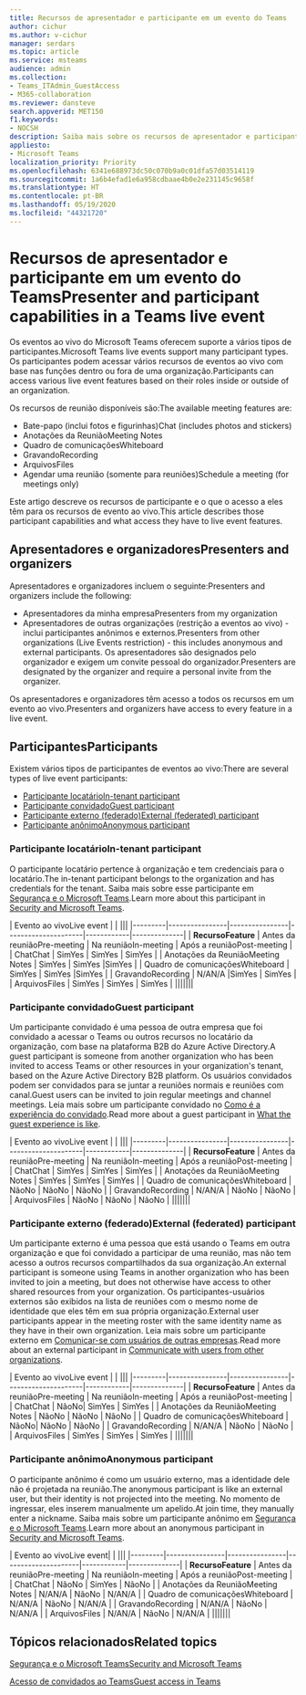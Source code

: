 ```yaml
---
title: Recursos de apresentador e participante em um evento do Teams
author: cichur
ms.author: v-cichur
manager: serdars
ms.topic: article
ms.service: msteams
audience: admin
ms.collection:
- Teams_ITAdmin_GuestAccess
- M365-collaboration
ms.reviewer: dansteve
search.appverid: MET150
f1.keywords:
- NOCSH
description: Saiba mais sobre os recursos de apresentador e participante em um evento do Teams.
appliesto:
- Microsoft Teams
localization_priority: Priority
ms.openlocfilehash: 6341e688973dc50c070b9a0c01dfa57d03514119
ms.sourcegitcommit: 1a6b4efad1e6a958cdbaae4b0e2e231145c9658f
ms.translationtype: HT
ms.contentlocale: pt-BR
ms.lasthandoff: 05/19/2020
ms.locfileid: "44321720"
---
```

<a name="presenter-and-participant-capabilities-in-a-teams-live-event"></a><span data-ttu-id="33059-103">Recursos de apresentador e participante em um evento do Teams</span><span class="sxs-lookup"><span data-stu-id="33059-103">Presenter and participant capabilities in a Teams live event</span></span>
======================================================

<span data-ttu-id="33059-104">Os eventos ao vivo do Microsoft Teams oferecem suporte a vários tipos de participantes.</span><span class="sxs-lookup"><span data-stu-id="33059-104">Microsoft Teams live events support many participant types.</span></span> <span data-ttu-id="33059-105">Os participantes podem acessar vários recursos de eventos ao vivo com base nas funções dentro ou fora de uma organização.</span><span class="sxs-lookup"><span data-stu-id="33059-105">Participants can access various live event features based on their roles inside or outside of an organization.</span></span>

<span data-ttu-id="33059-106">Os recursos de reunião disponíveis são:</span><span class="sxs-lookup"><span data-stu-id="33059-106">The available meeting features are:</span></span>

- <span data-ttu-id="33059-107">Bate-papo (inclui fotos e figurinhas)</span><span class="sxs-lookup"><span data-stu-id="33059-107">Chat (includes photos and stickers)</span></span>
- <span data-ttu-id="33059-108">Anotações da Reunião</span><span class="sxs-lookup"><span data-stu-id="33059-108">Meeting Notes</span></span>
- <span data-ttu-id="33059-109">Quadro de comunicações</span><span class="sxs-lookup"><span data-stu-id="33059-109">Whiteboard</span></span>
- <span data-ttu-id="33059-110">Gravando</span><span class="sxs-lookup"><span data-stu-id="33059-110">Recording</span></span>
- <span data-ttu-id="33059-111">Arquivos</span><span class="sxs-lookup"><span data-stu-id="33059-111">Files</span></span>
- <span data-ttu-id="33059-112">Agendar uma reunião (somente para reuniões)</span><span class="sxs-lookup"><span data-stu-id="33059-112">Schedule a meeting (for meetings only)</span></span>

<span data-ttu-id="33059-113">Este artigo descreve os recursos de participante e o que o acesso a eles têm para os recursos de evento ao vivo.</span><span class="sxs-lookup"><span data-stu-id="33059-113">This article describes those participant capabilities and what access they have to live event features.</span></span>

## <a name="presenters-and-organizers"></a><span data-ttu-id="33059-114">Apresentadores e organizadores</span><span class="sxs-lookup"><span data-stu-id="33059-114">Presenters and organizers</span></span>

<span data-ttu-id="33059-115">Apresentadores e organizadores incluem o seguinte:</span><span class="sxs-lookup"><span data-stu-id="33059-115">Presenters and organizers include the following:</span></span>

- <span data-ttu-id="33059-116">Apresentadores da minha empresa</span><span class="sxs-lookup"><span data-stu-id="33059-116">Presenters from my organization</span></span>
- <span data-ttu-id="33059-117">Apresentadores de outras organizações (restrição a eventos ao vivo) - inclui participantes anônimos e externos.</span><span class="sxs-lookup"><span data-stu-id="33059-117">Presenters from other organizations (Live Events restriction) - this includes anonymous and external participants.</span></span> <span data-ttu-id="33059-118">Os apresentadores são designados pelo organizador e exigem um convite pessoal do organizador.</span><span class="sxs-lookup"><span data-stu-id="33059-118">Presenters are designated by the organizer and require a personal invite from the organizer.</span></span>

<span data-ttu-id="33059-119">Os apresentadores e organizadores têm acesso a todos os recursos em um evento ao vivo.</span><span class="sxs-lookup"><span data-stu-id="33059-119">Presenters and organizers have access to every feature in a live event.</span></span>

## <a name="participants"></a><span data-ttu-id="33059-120">Participantes</span><span class="sxs-lookup"><span data-stu-id="33059-120">Participants</span></span>

<span data-ttu-id="33059-121">Existem vários tipos de participantes de eventos ao vivo:</span><span class="sxs-lookup"><span data-stu-id="33059-121">There are several types of live event participants:</span></span>

- [<span data-ttu-id="33059-122">Participante locatário</span><span class="sxs-lookup"><span data-stu-id="33059-122">In-tenant participant</span></span>](#in-tenant-participant)
- [<span data-ttu-id="33059-123">Participante convidado</span><span class="sxs-lookup"><span data-stu-id="33059-123">Guest participant</span></span>](#guest-participant)
- [<span data-ttu-id="33059-124">Participante externo (federado)</span><span class="sxs-lookup"><span data-stu-id="33059-124">External (federated) participant</span></span>](#external-federated-participant)
- [<span data-ttu-id="33059-125">Participante anônimo</span><span class="sxs-lookup"><span data-stu-id="33059-125">Anonymous participant</span></span>](#anonymous-participant)

### <a name="in-tenant-participant"></a><span data-ttu-id="33059-126">Participante locatário</span><span class="sxs-lookup"><span data-stu-id="33059-126">In-tenant participant</span></span>

<span data-ttu-id="33059-127">O participante locatário pertence à organização e tem credenciais para o locatário.</span><span class="sxs-lookup"><span data-stu-id="33059-127">The in-tenant participant belongs to the organization and has credentials for the tenant.</span></span> <span data-ttu-id="33059-128">Saiba mais sobre esse participante em [Segurança e o Microsoft Teams](teams-security-guide.md#participant-types).</span><span class="sxs-lookup"><span data-stu-id="33059-128">Learn more about this participant in [Security and Microsoft Teams](teams-security-guide.md#participant-types).</span></span>

| <span data-ttu-id="33059-129">Evento ao vivo</span><span class="sxs-lookup"><span data-stu-id="33059-129">Live event</span></span> |  | |||
|---------|----------------|----------------|---------------------|------------|--------------|
|  <span data-ttu-id="33059-130">**Recurso**</span><span class="sxs-lookup"><span data-stu-id="33059-130">**Feature**</span></span>       | <span data-ttu-id="33059-131">Antes da reunião</span><span class="sxs-lookup"><span data-stu-id="33059-131">Pre-meeting</span></span> | <span data-ttu-id="33059-132">Na reunião</span><span class="sxs-lookup"><span data-stu-id="33059-132">In-meeting</span></span> | <span data-ttu-id="33059-133">Após a reunião</span><span class="sxs-lookup"><span data-stu-id="33059-133">Post-meeting</span></span> |
| <span data-ttu-id="33059-134">Chat</span><span class="sxs-lookup"><span data-stu-id="33059-134">Chat</span></span> | <span data-ttu-id="33059-135">Sim</span><span class="sxs-lookup"><span data-stu-id="33059-135">Yes</span></span> | <span data-ttu-id="33059-136">Sim</span><span class="sxs-lookup"><span data-stu-id="33059-136">Yes</span></span> | <span data-ttu-id="33059-137">Sim</span><span class="sxs-lookup"><span data-stu-id="33059-137">Yes</span></span> |
| <span data-ttu-id="33059-138">Anotações da Reunião</span><span class="sxs-lookup"><span data-stu-id="33059-138">Meeting Notes</span></span> | <span data-ttu-id="33059-139">Sim</span><span class="sxs-lookup"><span data-stu-id="33059-139">Yes</span></span> | <span data-ttu-id="33059-140">Sim</span><span class="sxs-lookup"><span data-stu-id="33059-140">Yes</span></span> |<span data-ttu-id="33059-141">Sim</span><span class="sxs-lookup"><span data-stu-id="33059-141">Yes</span></span> |
| <span data-ttu-id="33059-142">Quadro de comunicações</span><span class="sxs-lookup"><span data-stu-id="33059-142">Whiteboard</span></span> | <span data-ttu-id="33059-143">Sim</span><span class="sxs-lookup"><span data-stu-id="33059-143">Yes</span></span> | <span data-ttu-id="33059-144">Sim</span><span class="sxs-lookup"><span data-stu-id="33059-144">Yes</span></span> |<span data-ttu-id="33059-145">Sim</span><span class="sxs-lookup"><span data-stu-id="33059-145">Yes</span></span> |
| <span data-ttu-id="33059-146">Gravando</span><span class="sxs-lookup"><span data-stu-id="33059-146">Recording</span></span> | <span data-ttu-id="33059-147">N/A</span><span class="sxs-lookup"><span data-stu-id="33059-147">N/A</span></span> |<span data-ttu-id="33059-148">Sim</span><span class="sxs-lookup"><span data-stu-id="33059-148">Yes</span></span> | <span data-ttu-id="33059-149">Sim</span><span class="sxs-lookup"><span data-stu-id="33059-149">Yes</span></span> |
| <span data-ttu-id="33059-150">Arquivos</span><span class="sxs-lookup"><span data-stu-id="33059-150">Files</span></span> | <span data-ttu-id="33059-151">Sim</span><span class="sxs-lookup"><span data-stu-id="33059-151">Yes</span></span> | <span data-ttu-id="33059-152">Sim</span><span class="sxs-lookup"><span data-stu-id="33059-152">Yes</span></span> | <span data-ttu-id="33059-153">Sim</span><span class="sxs-lookup"><span data-stu-id="33059-153">Yes</span></span> |
|||||||


### <a name="guest-participant"></a><span data-ttu-id="33059-154">Participante convidado</span><span class="sxs-lookup"><span data-stu-id="33059-154">Guest participant</span></span>

<span data-ttu-id="33059-155">Um participante convidado é uma pessoa de outra empresa que foi convidado a acessar o Teams ou outros recursos no locatário da organização, com base na plataforma B2B do Azure Active Directory.</span><span class="sxs-lookup"><span data-stu-id="33059-155">A guest participant is someone from another organization who has been invited to access Teams or other resources in your organization's tenant, based on the Azure Active Directory B2B platform.</span></span> <span data-ttu-id="33059-156">Os usuários convidados podem ser convidados para se juntar a reuniões normais e reuniões com canal.</span><span class="sxs-lookup"><span data-stu-id="33059-156">Guest users can be invited to join regular meetings and channel meetings.</span></span> <span data-ttu-id="33059-157">Leia mais sobre um participante convidado no [Como é a experiência do convidado](guest-experience.md#comparison-of-team-member-and-guest-capabilities).</span><span class="sxs-lookup"><span data-stu-id="33059-157">Read more about a guest participant in [What the guest experience is like](guest-experience.md#comparison-of-team-member-and-guest-capabilities).</span></span>

| <span data-ttu-id="33059-158">Evento ao vivo</span><span class="sxs-lookup"><span data-stu-id="33059-158">Live event</span></span>  | | |||
|---------|----------------|----------------|---------------------|------------|--------------|
| <span data-ttu-id="33059-159">**Recurso**</span><span class="sxs-lookup"><span data-stu-id="33059-159">**Feature**</span></span>        | <span data-ttu-id="33059-160">Antes da reunião</span><span class="sxs-lookup"><span data-stu-id="33059-160">Pre-meeting</span></span> | <span data-ttu-id="33059-161">Na reunião</span><span class="sxs-lookup"><span data-stu-id="33059-161">In-meeting</span></span> | <span data-ttu-id="33059-162">Após a reunião</span><span class="sxs-lookup"><span data-stu-id="33059-162">Post-meeting</span></span> |
| <span data-ttu-id="33059-163">Chat</span><span class="sxs-lookup"><span data-stu-id="33059-163">Chat</span></span> | <span data-ttu-id="33059-164">Sim</span><span class="sxs-lookup"><span data-stu-id="33059-164">Yes</span></span> | <span data-ttu-id="33059-165">Sim</span><span class="sxs-lookup"><span data-stu-id="33059-165">Yes</span></span> | <span data-ttu-id="33059-166">Sim</span><span class="sxs-lookup"><span data-stu-id="33059-166">Yes</span></span> |
| <span data-ttu-id="33059-167">Anotações da Reunião</span><span class="sxs-lookup"><span data-stu-id="33059-167">Meeting Notes</span></span> | <span data-ttu-id="33059-168">Sim</span><span class="sxs-lookup"><span data-stu-id="33059-168">Yes</span></span> | <span data-ttu-id="33059-169">Sim</span><span class="sxs-lookup"><span data-stu-id="33059-169">Yes</span></span> | <span data-ttu-id="33059-170">Sim</span><span class="sxs-lookup"><span data-stu-id="33059-170">Yes</span></span> |
| <span data-ttu-id="33059-171">Quadro de comunicações</span><span class="sxs-lookup"><span data-stu-id="33059-171">Whiteboard</span></span> | <span data-ttu-id="33059-172">Não</span><span class="sxs-lookup"><span data-stu-id="33059-172">No</span></span> | <span data-ttu-id="33059-173">Não</span><span class="sxs-lookup"><span data-stu-id="33059-173">No</span></span> | <span data-ttu-id="33059-174">Não</span><span class="sxs-lookup"><span data-stu-id="33059-174">No</span></span> |
| <span data-ttu-id="33059-175">Gravando</span><span class="sxs-lookup"><span data-stu-id="33059-175">Recording</span></span> | <span data-ttu-id="33059-176">N/A</span><span class="sxs-lookup"><span data-stu-id="33059-176">N/A</span></span> | <span data-ttu-id="33059-177">Não</span><span class="sxs-lookup"><span data-stu-id="33059-177">No</span></span> | <span data-ttu-id="33059-178">Não</span><span class="sxs-lookup"><span data-stu-id="33059-178">No</span></span> |
| <span data-ttu-id="33059-179">Arquivos</span><span class="sxs-lookup"><span data-stu-id="33059-179">Files</span></span> | <span data-ttu-id="33059-180">Não</span><span class="sxs-lookup"><span data-stu-id="33059-180">No</span></span> | <span data-ttu-id="33059-181">Não</span><span class="sxs-lookup"><span data-stu-id="33059-181">No</span></span> | <span data-ttu-id="33059-182">Não</span><span class="sxs-lookup"><span data-stu-id="33059-182">No</span></span> |
|||||||


### <a name="external-federated-participant"></a><span data-ttu-id="33059-183">Participante externo (federado)</span><span class="sxs-lookup"><span data-stu-id="33059-183">External (federated) participant</span></span>

<span data-ttu-id="33059-184">Um participante externo é uma pessoa que está usando o Teams em outra organização e que foi convidado a participar de uma reunião, mas não tem acesso a outros recursos compartilhados da sua organização.</span><span class="sxs-lookup"><span data-stu-id="33059-184">An external participant is someone using Teams in another organization who has been invited to join a meeting, but does not otherwise have access to other shared resources from your organization.</span></span> <span data-ttu-id="33059-185">Os participantes-usuários externos são exibidos na lista de reuniões com o mesmo nome de identidade que eles têm em sua própria organização.</span><span class="sxs-lookup"><span data-stu-id="33059-185">External user participants appear in the meeting roster with the same identity name as they have in their own organization.</span></span> <span data-ttu-id="33059-186">Leia mais sobre um participante externo em [Comunicar-se com usuários de outras empresas](communicate-with-users-from-other-organizations.md#external-access).</span><span class="sxs-lookup"><span data-stu-id="33059-186">Read more about an external participant in [Communicate with users from other organizations](communicate-with-users-from-other-organizations.md#external-access).</span></span>

| <span data-ttu-id="33059-187">Evento ao vivo</span><span class="sxs-lookup"><span data-stu-id="33059-187">Live event</span></span> |  | |||
|---------|----------------|----------------|---------------------|------------|--------------|
|  <span data-ttu-id="33059-188">**Recurso**</span><span class="sxs-lookup"><span data-stu-id="33059-188">**Feature**</span></span>         | <span data-ttu-id="33059-189">Antes da reunião</span><span class="sxs-lookup"><span data-stu-id="33059-189">Pre-meeting</span></span> | <span data-ttu-id="33059-190">Na reunião</span><span class="sxs-lookup"><span data-stu-id="33059-190">In-meeting</span></span> | <span data-ttu-id="33059-191">Após a reunião</span><span class="sxs-lookup"><span data-stu-id="33059-191">Post-meeting</span></span> |
| <span data-ttu-id="33059-192">Chat</span><span class="sxs-lookup"><span data-stu-id="33059-192">Chat</span></span> | <span data-ttu-id="33059-193">Não</span><span class="sxs-lookup"><span data-stu-id="33059-193">No</span></span>| <span data-ttu-id="33059-194">Sim</span><span class="sxs-lookup"><span data-stu-id="33059-194">Yes</span></span> | <span data-ttu-id="33059-195">Sim</span><span class="sxs-lookup"><span data-stu-id="33059-195">Yes</span></span> |
| <span data-ttu-id="33059-196">Anotações da Reunião</span><span class="sxs-lookup"><span data-stu-id="33059-196">Meeting Notes</span></span> | <span data-ttu-id="33059-197">Não</span><span class="sxs-lookup"><span data-stu-id="33059-197">No</span></span> | <span data-ttu-id="33059-198">Não</span><span class="sxs-lookup"><span data-stu-id="33059-198">No</span></span> | <span data-ttu-id="33059-199">Não</span><span class="sxs-lookup"><span data-stu-id="33059-199">No</span></span> |
| <span data-ttu-id="33059-200">Quadro de comunicações</span><span class="sxs-lookup"><span data-stu-id="33059-200">Whiteboard</span></span> | <span data-ttu-id="33059-201">Não</span><span class="sxs-lookup"><span data-stu-id="33059-201">No</span></span>| <span data-ttu-id="33059-202">Não</span><span class="sxs-lookup"><span data-stu-id="33059-202">No</span></span> | <span data-ttu-id="33059-203">Não</span><span class="sxs-lookup"><span data-stu-id="33059-203">No</span></span> |
| <span data-ttu-id="33059-204">Gravando</span><span class="sxs-lookup"><span data-stu-id="33059-204">Recording</span></span> | <span data-ttu-id="33059-205">N/A</span><span class="sxs-lookup"><span data-stu-id="33059-205">N/A</span></span> | <span data-ttu-id="33059-206">Não</span><span class="sxs-lookup"><span data-stu-id="33059-206">No</span></span> | <span data-ttu-id="33059-207">Não</span><span class="sxs-lookup"><span data-stu-id="33059-207">No</span></span> |
| <span data-ttu-id="33059-208">Arquivos</span><span class="sxs-lookup"><span data-stu-id="33059-208">Files</span></span> | <span data-ttu-id="33059-209">Sim</span><span class="sxs-lookup"><span data-stu-id="33059-209">Yes</span></span> | <span data-ttu-id="33059-210">Sim</span><span class="sxs-lookup"><span data-stu-id="33059-210">Yes</span></span> | <span data-ttu-id="33059-211">Sim</span><span class="sxs-lookup"><span data-stu-id="33059-211">Yes</span></span> |
|||||||

### <a name="anonymous-participant"></a><span data-ttu-id="33059-212">Participante anônimo</span><span class="sxs-lookup"><span data-stu-id="33059-212">Anonymous participant</span></span>

<span data-ttu-id="33059-213">O participante anônimo é como um usuário externo, mas a identidade dele não é projetada na reunião.</span><span class="sxs-lookup"><span data-stu-id="33059-213">The anonymous participant is like an external user, but their identity is not projected into the meeting.</span></span> <span data-ttu-id="33059-214">No momento de ingressar, eles inserem manualmente um apelido.</span><span class="sxs-lookup"><span data-stu-id="33059-214">At join time, they manually enter a nickname.</span></span> <span data-ttu-id="33059-215">Saiba mais sobre um participante anônimo em [Segurança e o Microsoft Teams](teams-security-guide.md#participant-types).</span><span class="sxs-lookup"><span data-stu-id="33059-215">Learn more about an anonymous participant in [Security and Microsoft Teams](teams-security-guide.md#participant-types).</span></span>

| <span data-ttu-id="33059-216">Evento ao vivo</span><span class="sxs-lookup"><span data-stu-id="33059-216">Live event</span></span>|  | |||
|---------|----------------|----------------|---------------------|------------|--------------|
| <span data-ttu-id="33059-217">**Recurso**</span><span class="sxs-lookup"><span data-stu-id="33059-217">**Feature**</span></span>        | <span data-ttu-id="33059-218">Antes da reunião</span><span class="sxs-lookup"><span data-stu-id="33059-218">Pre-meeting</span></span> | <span data-ttu-id="33059-219">Na reunião</span><span class="sxs-lookup"><span data-stu-id="33059-219">In-meeting</span></span> | <span data-ttu-id="33059-220">Após a reunião</span><span class="sxs-lookup"><span data-stu-id="33059-220">Post-meeting</span></span> |
| <span data-ttu-id="33059-221">Chat</span><span class="sxs-lookup"><span data-stu-id="33059-221">Chat</span></span> | <span data-ttu-id="33059-222">Não</span><span class="sxs-lookup"><span data-stu-id="33059-222">No</span></span> | <span data-ttu-id="33059-223">Sim</span><span class="sxs-lookup"><span data-stu-id="33059-223">Yes</span></span> | <span data-ttu-id="33059-224">Não</span><span class="sxs-lookup"><span data-stu-id="33059-224">No</span></span> |
| <span data-ttu-id="33059-225">Anotações da Reunião</span><span class="sxs-lookup"><span data-stu-id="33059-225">Meeting Notes</span></span> | <span data-ttu-id="33059-226">N/A</span><span class="sxs-lookup"><span data-stu-id="33059-226">N/A</span></span> | <span data-ttu-id="33059-227">Não</span><span class="sxs-lookup"><span data-stu-id="33059-227">No</span></span> | <span data-ttu-id="33059-228">N/A</span><span class="sxs-lookup"><span data-stu-id="33059-228">N/A</span></span> |
| <span data-ttu-id="33059-229">Quadro de comunicações</span><span class="sxs-lookup"><span data-stu-id="33059-229">Whiteboard</span></span> | <span data-ttu-id="33059-230">N/A</span><span class="sxs-lookup"><span data-stu-id="33059-230">N/A</span></span> | <span data-ttu-id="33059-231">Não</span><span class="sxs-lookup"><span data-stu-id="33059-231">No</span></span> | <span data-ttu-id="33059-232">N/A</span><span class="sxs-lookup"><span data-stu-id="33059-232">N/A</span></span> |
| <span data-ttu-id="33059-233">Gravando</span><span class="sxs-lookup"><span data-stu-id="33059-233">Recording</span></span> | <span data-ttu-id="33059-234">N/A</span><span class="sxs-lookup"><span data-stu-id="33059-234">N/A</span></span> | <span data-ttu-id="33059-235">Não</span><span class="sxs-lookup"><span data-stu-id="33059-235">No</span></span> | <span data-ttu-id="33059-236">N/A</span><span class="sxs-lookup"><span data-stu-id="33059-236">N/A</span></span> |
| <span data-ttu-id="33059-237">Arquivos</span><span class="sxs-lookup"><span data-stu-id="33059-237">Files</span></span> | <span data-ttu-id="33059-238">N/A</span><span class="sxs-lookup"><span data-stu-id="33059-238">N/A</span></span> | <span data-ttu-id="33059-239">Não</span><span class="sxs-lookup"><span data-stu-id="33059-239">No</span></span> | <span data-ttu-id="33059-240">N/A</span><span class="sxs-lookup"><span data-stu-id="33059-240">N/A</span></span> |
|||||||


## <a name="related-topics"></a><span data-ttu-id="33059-241">Tópicos relacionados</span><span class="sxs-lookup"><span data-stu-id="33059-241">Related topics</span></span>

[<span data-ttu-id="33059-242">Segurança e o Microsoft Teams</span><span class="sxs-lookup"><span data-stu-id="33059-242">Security and Microsoft Teams</span></span>](teams-security-guide.md)

[<span data-ttu-id="33059-243">Acesso de convidados ao Teams</span><span class="sxs-lookup"><span data-stu-id="33059-243">Guest access in Teams</span></span>](guest-access.md)
